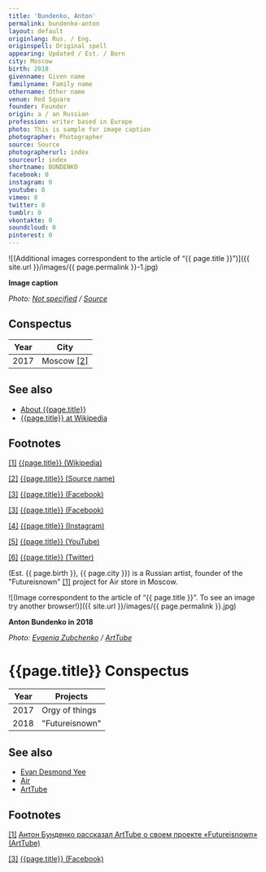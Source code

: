 ```yaml
---
title: 'Bundenko, Anton'
permalink: bundenko-anton
layout: default
originlang: Rus. / Eng.
originspell: Original spell
appearing: Updated / Est. / Born
city: Moscow
birth: 2018
givenname: Given name
familyname: Family name
othername: Other name
venue: Red Square
founder: Founder
origin: a / an Russian
profession: writer based in Europe
photo: This is sample for image caption
photographer: Photographer
source: Source
photographerurl: index
sourceurl: index
shortname: BUNDENKO
facebook: 0
instagram: 0
youtube: 0
vimeo: 0
twitter: 0
tumblr: 0
vkontakte: 0
soundcloud: 0
pinterest: 0
---
```



![(Additional images correspondent to the article of “{{ page.title }}”)]({{ site.url }}/images/{{ page.permalink }}-1.jpg)

**Image caption**

*Photo: [Not specified](index) / [Source](index)*

## Сonspectus

|Year|City|
|-|-|
|2017|Moscow <span id="a2">[\[2\]](#f2)</span>|

## See also

+ [About {{page.title}}](index)
+ [{{page.title}} at Wikipedia](index)

## Footnotes

[[1]](#a1) <span id="f1"></span> [{{page.title}} (Wikipedia)](index)

[[2]](#a2) <span id="f2"></span> [{{page.title}} (Source name)](index)

[[3]](#a3) <span id="f3"></span> [{{page.title}} (Facebook)](index)

[[3]](#a3) <span id="f3"></span> [{{page.title}} (Facebook)](index)

[[4]](#a4) <span id="f4"></span> [{{page.title}} (Instagram)](index)

[[5]](#a5) <span id="f5"></span> [{{page.title}} (YouTube)](index)

[[6]](#a6) <span id="f6"></span> [{{page.title}} (Twitter)](index)

(Est. {{ page.birth }}, {{ page.city }}) is a Russian artist, founder of the "Futureisnown" <span id="a1">[\[1\]](#f1)</span> project for Air store in Moscow.

![(Image correspondent to the article of “{{ page.title }}”. To see an image try another browser!)]({{ site.url }}/images/{{ page.permalink }}.jpg)

**Anton Bundenko in 2018**

*Photo: [Evgenia Zubchenko](zubchenko-evgenia) / [ArtTube](https://moscow.arttube.ru/anton-bundenko-rasskazal-arttube-o-svoem-proekte-futureisnown/)*

# {{page.title}} Conspectus

|Year|Projects|
|-|-|
|2017|Orgy of things|
|2018|"Futureisnown"|

## See also

+ [Evan Desmond Yee](yee-evan-desmond)
+ [Air](air-store)
+ [ArtTube](arttube)

## Footnotes

[[1]](#a1) <span id="f1"></span> [Антон Бунденко рассказал ArtTube о своем проекте «Futureisnown» (ArtTube)](https://moscow.arttube.ru/anton-bundenko-rasskazal-arttube-o-svoem-proekte-futureisnown/)

[[3]](#a3) <span id="f3"></span> [{{page.title}} (Facebook)](https://www.facebook.com/bundenko/about?lst=100008481991414%3A100000954243608%3A1520888490&section=contact_basic)
